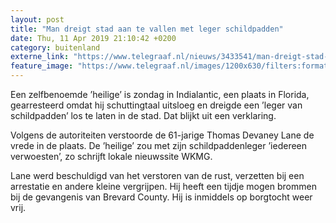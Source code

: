 ```yaml
---
layout: post
title: "Man dreigt stad aan te vallen met leger schildpadden"
date: Thu, 11 Apr 2019 21:10:42 +0200
category: buitenland
externe_link: "https://www.telegraaf.nl/nieuws/3433541/man-dreigt-stad-aan-te-vallen-met-leger-schildpadden"
feature_image: "https://www.telegraaf.nl/images/1200x630/filters:format(jpeg):quality(80)/cdn-kiosk-api.telegraaf.nl/bd564c68-5c90-11e9-8997-02d2fb1aa1d7.jpg"
---
```


<p class="intro">Een zelfbenoemde ’heilige’ is zondag in Indialantic, een plaats in Florida, gearresteerd omdat hij schuttingtaal uitsloeg en dreigde een ’leger van schildpadden’ los te laten in de stad. Dat blijkt uit een verklaring.</p> <p>Volgens de autoriteiten verstoorde de 61-jarige Thomas Devaney Lane de vrede in de plaats. De ’heilige’ zou met zijn schildpaddenleger ’iedereen verwoesten’, zo schrijft lokale nieuwssite WKMG.</p><p>Lane werd beschuldigd van het verstoren van de rust, verzetten bij een arrestatie en andere kleine vergrijpen. Hij heeft een tijdje mogen brommen bij de gevangenis van Brevard County. Hij is inmiddels op borgtocht weer vrij.</p>
